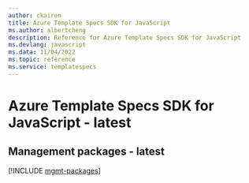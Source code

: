 ```yaml
---
author: ckairen
title: Azure Template Specs SDK for JavaScript
ms.author: albertcheng
description: Reference for Azure Template Specs SDK for JavaScript
ms.devlang: javascript
ms.data: 11/04/2022
ms.topic: reference
ms.service: templatespecs
---
```

# Azure Template Specs SDK for JavaScript - latest

## Management packages - latest
[!INCLUDE [mgmt-packages](template-specs-mgmt-index.md)]